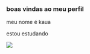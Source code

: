 ### boas vindas ao meu perfil 

meu nome é kaua 

estou estudando 


![](https://media.tenor.com/voRmLuBIz3YAAAAM/obrigado-amigo-pica-pau.gif)
